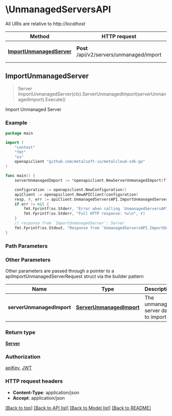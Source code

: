 # \UnmanagedServersAPI

All URIs are relative to *http://localhost*

Method | HTTP request | Description
------------- | ------------- | -------------
[**ImportUnmanagedServer**](UnmanagedServersAPI.md#ImportUnmanagedServer) | **Post** /api/v2/servers/unmanaged/import | Import Unmanaged Server



## ImportUnmanagedServer

> Server ImportUnmanagedServer(ctx).ServerUnmanagedImport(serverUnmanagedImport).Execute()

Import Unmanaged Server



### Example

```go
package main

import (
	"context"
	"fmt"
	"os"
	openapiclient "github.com/metalsoft-io/metalcloud-sdk-go"
)

func main() {
	serverUnmanagedImport := *openapiclient.NewServerUnmanagedImport(float32(123), float32(123), []openapiclient.ServerUnmanagedImportInternalInterface{*openapiclient.NewServerUnmanagedImportInternalInterface("ServerInterfaceMacAddress_example", "IdentifierString_example", "NetworkEquipmentInterfaceIdentifierString_example")}) // ServerUnmanagedImport | The unmanaged server data to import

	configuration := openapiclient.NewConfiguration()
	apiClient := openapiclient.NewAPIClient(configuration)
	resp, r, err := apiClient.UnmanagedServersAPI.ImportUnmanagedServer(context.Background()).ServerUnmanagedImport(serverUnmanagedImport).Execute()
	if err != nil {
		fmt.Fprintf(os.Stderr, "Error when calling `UnmanagedServersAPI.ImportUnmanagedServer``: %v\n", err)
		fmt.Fprintf(os.Stderr, "Full HTTP response: %v\n", r)
	}
	// response from `ImportUnmanagedServer`: Server
	fmt.Fprintf(os.Stdout, "Response from `UnmanagedServersAPI.ImportUnmanagedServer`: %v\n", resp)
}
```

### Path Parameters



### Other Parameters

Other parameters are passed through a pointer to a apiImportUnmanagedServerRequest struct via the builder pattern


Name | Type | Description  | Notes
------------- | ------------- | ------------- | -------------
 **serverUnmanagedImport** | [**ServerUnmanagedImport**](ServerUnmanagedImport.md) | The unmanaged server data to import | 

### Return type

[**Server**](Server.md)

### Authorization

[apiKey](../README.md#apiKey), [JWT](../README.md#JWT)

### HTTP request headers

- **Content-Type**: application/json
- **Accept**: application/json

[[Back to top]](#) [[Back to API list]](../README.md#documentation-for-api-endpoints)
[[Back to Model list]](../README.md#documentation-for-models)
[[Back to README]](../README.md)

